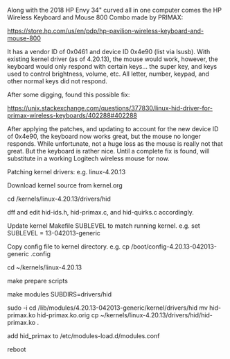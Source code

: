Along with the 2018 HP Envy 34" curved all in one computer comes the HP Wireless Keyboard and Mouse 800 Combo made by PRIMAX:

https://store.hp.com/us/en/pdp/hp-pavilion-wireless-keyboard-and-mouse-800

It has a vendor ID of 0x0461 and device ID 0x4e90 (list via lsusb). With existing kernel driver (as of 4.20.13), the mouse would work, however, the keyboard would only respond with certain keys... the super key, and keys used to control brightness, volume, etc.  All letter, number, keypad, and other normal keys did not respond.

After some digging, found this possible fix:

https://unix.stackexchange.com/questions/377830/linux-hid-driver-for-primax-wireless-keyboards/402288#402288

After applying the patches, and updating to account for the new device ID of 0x4e90, the keyboard now works great, but the mouse no longer responds. While unfortunate, not a huge loss as the mouse is really not that great. But the keyboard is rather nice. Until a complete fix is found, will substitute in a working Logitech wireless mouse for now.

Patching kernel drivers: e.g. linux-4.20.13

Download kernel source from kernel.org

cd /kernels/linux-4.20.13/drivers/hid

dff and edit hid-ids.h, hid-primax.c, and hid-quirks.c accordingly.

Update kernel Makefile SUBLEVEL to match running kernel. e.g. set SUBLEVEL = 13-042013-generic

Copy config file to kernel directory. e.g. cp /boot/config-4.20.13-042013-generic .config

cd ~/kernels/linux-4.20.13

make prepare scripts

make modules SUBDIRS=drivers/hid

sudo -i
cd /lib/modules/4.20.13-042013-generic/kernel/drivers/hid
mv hid-primax.ko hid-primax.ko.orig
cp ~/kernels/linux-4.20.13/drivers/hid/hid-primax.ko .

add hid_primax to /etc/modules-load.d/modules.conf

reboot
